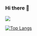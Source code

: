 
### Hi there 👋

![](https://komarev.com/ghpvc/?username=sunishkamisala&color=lightgrey&style=plastic)


[![Top Langs](https://github-readme-stats.vercel.app/api/top-langs/?username=sunishkamisala&layout=compact)](https://github.com/anuraghazra/github-readme-stats)



<!--

[![Anurag's GitHub stats](https://github-readme-stats.vercel.app/api?username=sunishkamisala)](https://github.com/anuraghazra/github-readme-stats)






**sunishkamisala/sunishkamisala** is a ✨ _special_ ✨ repository because its `README.md` (this file) appears on your GitHub profile.

Here are some ideas to get you started:

 🔭 I’m currently working on ...
- 🌱 I’m currently learning ...
- 👯 I’m looking to collaborate on ...
- 🤔 I’m looking for help with ...
- 💬 Ask me about ...
- 📫 How to reach me: ...
- 😄 Pronouns: ...
- ⚡ Fun fact: ...
-->
